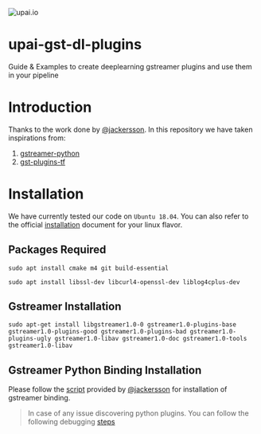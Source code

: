 ![upai.io](https://upai.io/images/brand-logo.jpg "Upai.io")
# upai-gst-dl-plugins
Guide &amp; Examples to create deeplearning gstreamer plugins and use them in your pipeline


# Introduction
Thanks to the work done by [@jackersson](https://github.com/jackersson).
In this repository we have taken inspirations from:

1. [gstreamer-python](https://github.com/jackersson/gstreamer-python)
2. [gst-plugins-tf](https://github.com/jackersson/gst-plugins-tf)
   


# Installation
We have currently tested our code on `Ubuntu 18.04`. You can also refer to the official [installation](https://gstreamer.freedesktop.org/documentation/installing/on-linux.html?gi-language=c#install-gstreamer-on-ubuntu-or-debian) document for your linux flavor.

## Packages Required

```
sudo apt install cmake m4 git build-essential

sudo apt install libssl-dev libcurl4-openssl-dev liblog4cplus-dev
```



## Gstreamer Installation
```
sudo apt-get install libgstreamer1.0-0 gstreamer1.0-plugins-base gstreamer1.0-plugins-good gstreamer1.0-plugins-bad gstreamer1.0-plugins-ugly gstreamer1.0-libav gstreamer1.0-doc gstreamer1.0-tools gstreamer1.0-libav
```

## Gstreamer Python Binding Installation
Please follow the [script](https://github.com/jackersson/gstreamer-python/blob/master/build-gst-python.sh) provided by [@jackersson](https://github.com/jackersson) for installation of gstreamer binding.

> In case of any issue discovering python plugins.
> You can follow the following debugging [steps](http://lifestyletransfer.com/how-to-build-gstreamer-from-sources-on-ubuntu/)



